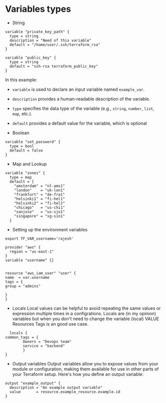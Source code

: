 # Variables types
- String

```hcl
variable "private_key_path" {
  type = string
  description = "Need of this variable"
  default = "/home/user/.ssh/terraform_rsa"
}

variable "public_key" {
  type = string
  default = "ssh-rsa terraform_public_key"
}
```
In this example:

- `variable` is used to declare an input variable named `example_var`.
- `description` provides a human-readable description of the variable.
- `type` specifies the data type of the variable (e.g., `string`, `number`, `list`, `map`, etc.).
- `default` provides a default value for the variable, which is optional



- Boolean
```hcl
variable "set_password" {
  type = bool
  default = false
}
```


- Map and Lookup
  
```hcl
variable "zones" {
  type = map
  default = {
    "amsterdam" = "nl-ams1"
    "london"    = "uk-lon1"
    "frankfurt" = "de-fra1"
    "helsinki1" = "fi-hel1"
    "helsinki2" = "fi-hel2"
    "chicago"   = "us-chi1"
    "sanjose"   = "us-sjo1"
    "singapore" = "sg-sin1"
  }
```
- Setting up the environment variables
```hcl
export TF_VAR_username='rajesh'

provider "aws" {
  region = "us-east-1"
}
variable "username" {}


resource "aws_iam_user" "user" {
name  = var.username
tags = {
group = "admins"

}
}
```

- Locals
Local values can be helpful to avoid repeating the same values or expression multiple times in a configrations.
Locals are (in my opinion) variables but when you don't need to change the variable (local) VALUE
Resources Tags is an good use case.

```hcl
  locals {
common_tags = {
        Owners = "Devops team"
        service = "backend"
        }
}
```

- Output variables
Output variables allow you to expose values from your module or configuration, making them available for use in other parts of your Terraform setup. Here's how you define an output variable:
```hcl
output "example_output" {
  description = "An example output variable"
  value       = resource.example_resource.example.id
}
```
